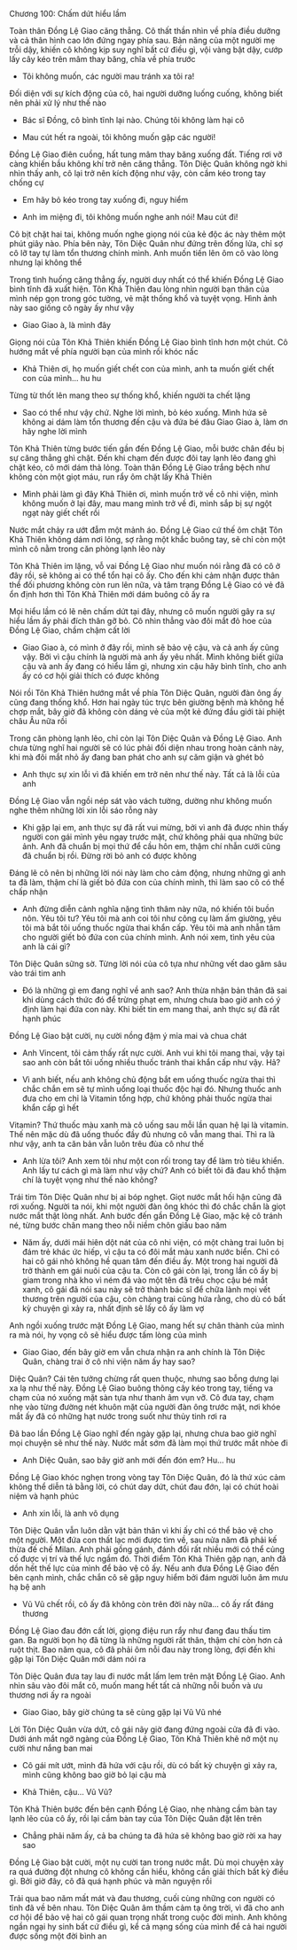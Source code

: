 




Chương 100: Chấm dứt hiểu lầm

Toàn thân Đồng Lệ Giao căng thẳng. Cô thất thần nhìn về phía điều dưỡng và cả thân hình cao lớn đứng ngay phía sau. Bản năng của một người mẹ trỗi dậy, khiến cô không kịp suy nghĩ bất cứ điều gì, vội vàng bật dậy, cướp lấy cây kéo trên mâm thay băng, chĩa về phía trước

- Tôi không muốn, các người mau tránh xa tôi ra!

Đối diện với sự kích động của cô, hai người dưỡng luống cuống, không biết nên phải xử lý như thế nào

- Bác sĩ Đồng, cô bình tĩnh lại nào. Chúng tôi không làm hại cô

- Mau cút hết ra ngoài, tôi không muốn gặp các người!

Đồng Lệ Giao điên cuồng, hất tung mâm thay băng xuống đất. Tiếng rơi vỡ càng khiến bầu không khí trở nên căng thẳng. Tôn Diệc Quân không ngờ khi nhìn thấy anh, cô lại trở nên kích động như vậy, còn cầm kéo trong tay chống cự

- Em hãy bỏ kéo trong tay xuống đi, nguy hiểm

- Anh im miệng đi, tôi không muốn nghe anh nói! Mau cút đi!

Cô bịt chặt hai tai, không muốn nghe giọng nói của kẻ độc ác này thêm một phút giây nào. Phía bên này, Tôn Diệc Quân như đứng trên đống lửa, chỉ sợ cô lỡ tay tự làm tổn thương chính mình. Anh muốn tiến lên ôm cô vào lòng nhưng lại không thể

Trong tình huống căng thẳng ấy, người duy nhất có thể khiến Đồng Lệ Giao bình tĩnh đã xuất hiện. Tôn Khả Thiên đau lòng nhìn người bạn thân của mình nép gọn trong góc tường, vẻ mặt thống khổ và tuyệt vọng. Hình ảnh này sao giống cô ngày ấy như vậy

- Giao Giao à, là mình đây

Giọng nói của Tôn Khả Thiên khiến Đồng Lệ Giao bình tĩnh hơn một chút. Cô hướng mắt về phía người bạn của mình rồi khóc nấc

- Khả Thiên ơi, họ muốn giết chết con của mình, anh ta muốn giết chết con của mình... hu hu

Từng từ thốt lên mang theo sự thống khổ, khiến người ta chết lặng

- Sao có thể như vậy chứ. Nghe lời mình, bỏ kéo xuống. Mình hứa sẽ không ai dám làm tổn thương đến cậu và đứa bé đâu Giao Giao à, làm ơn hãy nghe lời mình

Tôn Khả Thiên từng bước tiến gần đến Đồng Lệ Giao, mỗi bước chân đều bị sự căng thẳng ghì chặt. Đến khi chạm đến được đôi tay lạnh lẽo đang ghì chặt kéo, cô mới dám thả lỏng. Toàn thân Đồng Lệ Giao trắng bệch như không còn một giọt máu, run rẩy ôm chặt lấy Khả Thiên

- Mình phải làm gì đây Khả Thiên ơi, mình muốn trở về cô nhi viện, mình không muốn ở lại đây, mau mang mình trở về đi, mình sắp bị sự ngột ngạt này giết chết rồi

Nước mắt chảy ra ướt đẫm một mảnh áo. Đồng Lệ Giao cứ thế ôm chặt Tôn Khả Thiên không dám nơi lỏng, sợ rằng một khắc buông tay, sẽ chỉ còn một mình cô nằm trong căn phòng lạnh lẽo này

Tôn Khả Thiên im lặng, vỗ vai Đồng Lệ Giao như muốn nói rằng đã có cô ở đây rồi, sẽ không ai có thể tổn hại cô ấy. Cho đến khi cảm nhận được thân thể đối phương không còn run lên nữa, và tâm trạng Đồng Lệ Giao có vẻ đã ổn định hơn thì Tôn Khả Thiên mới dám buông cô ấy ra

Mọi hiểu lầm có lẽ nên chấm dứt tại đây, nhưng cô muốn người gây ra sự hiểu lầm ấy phải đích thân gỡ bỏ. Cô nhìn thẳng vào đôi mắt đỏ hoe của Đồng Lệ Giao, chầm chậm cất lời

- Giao Giao à, có mình ở đây rồi, mình sẽ bảo vệ cậu, và cả anh ấy cũng vậy. Bởi vì cậu chính là người mà anh ấy yêu nhất. Mình không biết giữa cậu và anh ấy đang có hiểu lầm gì, nhưng xin cậu hãy bình tĩnh, cho anh ấy có cơ hội giải thích có được không

Nói rồi Tôn Khả Thiên hướng mắt về phía Tôn Diệc Quân, người đàn ông ấy cũng đang thống khổ. Hơn hai ngày túc trực bên giường bệnh mà không hề chợp mắt, bây giờ đã không còn dáng vẻ của một kẻ đứng đầu giới tài phiệt châu Âu nữa rồi

Trong căn phòng lạnh lẽo, chỉ còn lại Tôn Diệc Quân và Đồng Lệ Giao. Anh chưa từng nghĩ hai người sẽ có lúc phải đối diện nhau trong hoàn cảnh này, khi mà đôi mắt nhỏ ấy đang ban phát cho anh sự căm giận và ghét bỏ

- Anh thực sự xin lỗi vì đã khiến em trở nên như thế này. Tất cả là lỗi của anh

Đồng Lệ Giao vẫn ngồi nép sát vào vách tường, dường như không muốn nghe thêm những lời xin lỗi sáo rỗng này

- Khi gặp lại em, anh thực sự đã rất vui mừng, bởi vì anh đã được nhìn thấy người con gái mình yêu ngay trước mặt, chứ không phải qua những bức ảnh. Anh đã chuẩn bị mọi thứ để cầu hôn em, thậm chí nhẫn cưới cũng đã chuẩn bị rồi. Đừng rời bỏ anh có được không

Đáng lẽ cô nên bị những lời nói này làm cho cảm động, nhưng những gì anh ta đã làm, thậm chí là giết bỏ đứa con của chính mình, thì làm sao cô có thể chấp nhận

- Anh đừng diễn cảnh nghĩa nặng tình thâm này nữa, nó khiến tôi buồn nôn. Yêu tôi tư? Yêu tôi mà anh coi tôi như công cụ làm ấm giường, yêu tôi mà bắt tôi uống thuốc ngừa thai khẩn cấp. Yêu tôi mà anh nhẫn tâm cho người giết bỏ đứa con của chính mình. Anh nói xem, tình yêu của anh là cái gì?

Tôn Diệc Quân sững sờ. Từng lời nói của cô tựa như những vết dao găm sâu vào trái tim anh

- Đó là những gì em đang nghĩ về anh sao? Anh thừa nhận bản thân đã sai khi dùng cách thức đó để trừng phạt em, nhưng chưa bao giờ anh có ý định làm hại đứa con này. Khi biết tin em mang thai, anh thực sự đã rất hạnh phúc

Đồng Lệ Giao bật cười, nụ cười nồng đậm ý mỉa mai và chua chát

- Anh Vincent, tôi cảm thấy rất nực cười. Anh vui khi tôi mang thai, vậy tại sao anh còn bắt tôi uống nhiều thuốc tránh thai khẩn cấp như vậy. Hả?

- Vì anh biết, nếu anh không chủ động bắt em uống thuốc ngừa thai thì chắc chắn em sẽ tự mình uống loại thuốc độc hại đó. Nhưng thuốc anh đưa cho em chỉ là Vitamin tổng hợp, chứ không phải thuốc ngừa thai khẩn cấp gì hết

Vitamin? Thứ thuốc màu xanh mà cô uống sau mỗi lần quan hệ lại là vitamin. Thế nên mặc dù đã uống thuốc đầy đủ nhưng cô vẫn mang thai. Thì ra là như vậy, anh ta căn bản vẫn luôn trêu đùa cô như thế

- Anh lừa tôi? Anh xem tôi như một con rối trong tay để làm trò tiêu khiển. Anh lấy tư cách gì mà làm như vậy chứ? Anh có biết tôi đã đau khổ thậm chí là tuyệt vọng như thế nào không?

Trái tim Tôn Diệc Quân như bị ai bóp nghẹt. Giọt nước mắt hối hận cũng đã rơi xuống. Người ta nói, khi một người đàn ông khóc thì đó chắc chắn là giọt nước mắt thật lòng nhất. Anh bước đến gần Đồng Lệ Giao, mặc kệ cô tránh né, từng bước chân mang theo nỗi niềm chôn giấu bao năm

- Năm ấy, dưới mái hiên dột nát của cô nhi viện, có một chàng trai luôn bị đám trẻ khác ức hiếp, vì cậu ta có đôi mắt màu xanh nước biển. Chỉ có hai cô gái nhỏ không hề quan tâm đến điều ấy. Một trong hai người đã trở thành em gái nuôi của cậu ta. Còn cô gái còn lại, trong lần cô ấy bị giam trong nhà kho vì ném đá vào một tên đã trêu chọc cậu bé mắt xanh, cô gái đã nói sau này sẽ trở thành bác sĩ để chữa lành mọi vết thương trên người của cậu, còn chàng trai cũng hứa rằng, cho dù có bất kỳ chuyện gì xảy ra, nhất định sẽ lấy cô ấy làm vợ

Anh ngồi xuống trước mặt Đồng Lệ Giao, mang hết sự chân thành của mình ra mà nói, hy vọng cô sẽ hiểu được tấm lòng của mình

- Giao Giao, đến bây giờ em vẫn chưa nhận ra anh chính là Tôn Diệc Quân, chàng trai ở cô nhi viện năm ấy hay sao?

Diệc Quân? Cái tên tưởng chừng rất quen thuộc, nhưng sao bỗng dưng lại xa lạ như thế này. Đồng Lệ Giao buông thõng cây kéo trong tay, tiếng va chạm của nó xuống mặt sàn tựa như thanh âm vụn vỡ. Cô đưa tay, chạm nhẹ vào từng đường nét khuôn mặt của người đàn ông trước mặt, nơi khóe mắt ấy đã có những hạt nước trong suốt như thủy tinh rơi ra

Đã bao lần Đồng Lệ Giao nghĩ đến ngày gặp lại, nhưng chưa bao giờ nghĩ mọi chuyện sẽ như thế này. Nước mắt sớm đã làm mọi thứ trước mắt nhòe đi

- Anh Diệc Quân, sao bây giờ anh mới đến đón em? Hu... hu

Đồng Lệ Giao khóc nghẹn trong vòng tay Tôn Diệc Quân, đó là thứ xúc cảm không thể diễn tả bằng lời, có chút day dứt, chút đau đớn, lại có chút hoài niệm và hạnh phúc

- Anh xin lỗi, là anh vô dụng

Tôn Diệc Quân vẫn luôn dằn vặt bản thân vì khi ấy chỉ có thể bảo vệ cho một người. Một đứa con thất lạc mới được tìm về, sau nửa năm đã phải kế thừa đế chế Milan. Anh phải gồng gánh, đánh đổi rất nhiều mới có thể củng cố được vị trí và thế lực ngầm đó. Thời điểm Tôn Khả Thiên gặp nạn, anh đã dồn hết thế lực của mình để bảo vệ cô ấy. Nếu anh đưa Đồng Lệ Giao đến bên cạnh mình, chắc chắn cô sẽ gặp nguy hiểm bởi đám người luôn âm mưu hạ bệ anh

- Vũ Vũ chết rồi, cô ấy đã không còn trên đời này nữa... cô ấy rất đáng thương

Đồng Lệ Giao đau đớn cất lời, giọng điệu run rẩy như đang đau thấu tim gan. Ba người bọn họ đã từng là những người rất thân, thậm chí còn hơn cả ruột thịt. Bao năm qua, cô đã phải ôm nỗi đau này trong lòng, đợi đến khi gặp lại Tôn Diệc Quân mới dám nói ra

Tôn Diệc Quân đưa tay lau đi nước mắt lấm lem trên mặt Đồng Lệ Giao. Anh nhìn sâu vào đôi mắt cô, muốn mang hết tất cả những nỗi buồn và ưu thương nơi ấy ra ngoài

- Giao Giao, bây giờ chúng ta sẽ cùng gặp lại Vũ Vũ nhé

Lời Tôn Diệc Quân vừa dứt, cô gái nãy giờ đang đứng ngoài cửa đã đi vào. Dưới ánh mắt ngỡ ngàng của Đồng Lệ Giao, Tôn Khả Thiên khẽ nở một nụ cười như nắng ban mai

- Cô gái mít ướt, mình đã hứa với cậu rồi, dù có bất kỳ chuyện gì xảy ra, mình cũng không bao giờ bỏ lại cậu mà

- Khả Thiên, cậu... Vũ Vũ?

Tôn Khả Thiên bước đến bên cạnh Đồng Lệ Giao, nhẹ nhàng cầm bàn tay lạnh lẽo của cô ấy, rồi lại cầm bàn tay của Tôn Diệc Quân đặt lên trên

- Chẳng phải năm ấy, cả ba chúng ta đã hứa sẽ không bao giờ rời xa hay sao

Đồng Lệ Giao bật cười, một nụ cười tan trong nước mắt. Dù mọi chuyện xảy ra quá đường đột nhưng cô không cần hiểu, không cần giải thích bất kỳ điều gì. Bởi giờ đây, cô đã quá hạnh phúc và mãn nguyện rồi

Trải qua bao năm mất mát và đau thương, cuối cùng những con người có tình đã về bên nhau. Tôn Diệc Quân âm thầm cảm tạ ông trời, vì đã cho anh cơ hội để bảo vệ hai cô gái quan trọng nhất trong cuộc đời mình. Anh không ngần ngại hy sinh bất cứ điều gì, kể cả mạng sống của mình để cả hai người được sống một đời bình an




